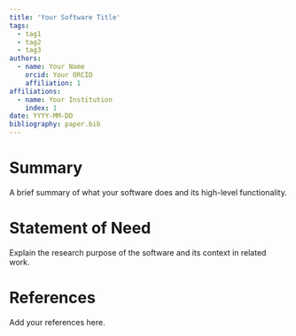 ```yaml
---
title: 'Your Software Title'
tags:
  - tag1
  - tag2
  - tag3
authors:
  - name: Your Name
    orcid: Your ORCID
    affiliation: 1
affiliations:
  - name: Your Institution
    index: 1
date: YYYY-MM-DD
bibliography: paper.bib
---
```


# Summary

A brief summary of what your software does and its high-level functionality.

# Statement of Need

Explain the research purpose of the software and its context in related work.

# References

Add your references here.
